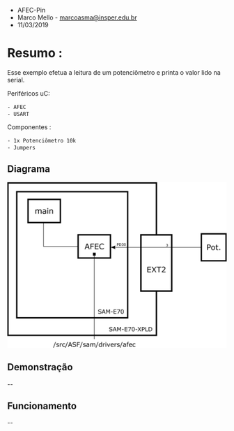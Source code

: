 
* AFEC-Pin
* Marco Mello - marcoasma@insper.edu.br
* 11/03/2019

# Resumo :

Esse exemplo efetua a leitura de um potenciômetro e printa o valor lido na serial.

Periféricos uC:

    - AFEC
    - USART

Componentes : 

    - 1x Potenciômetro 10k
    - Jumpers



## Diagrama

![](Diagrama_AFEC-Pin.PNG)



## Demonstração

--

## Funcionamento

--